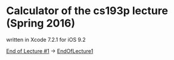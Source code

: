# Calculator of the cs193p lecture (Spring 2016)

written in Xcode 7.2.1 for iOS 9.2

[End of Lecture #1](http://cs193p.m2m.at/cs193p-lecture-1-course-overview-introduction-ios-xcode-swift-spring-2016) -> [EndOfLecture1](https://github.com/m2mtech/calculator-2016/tree/EndOfLecture1)
